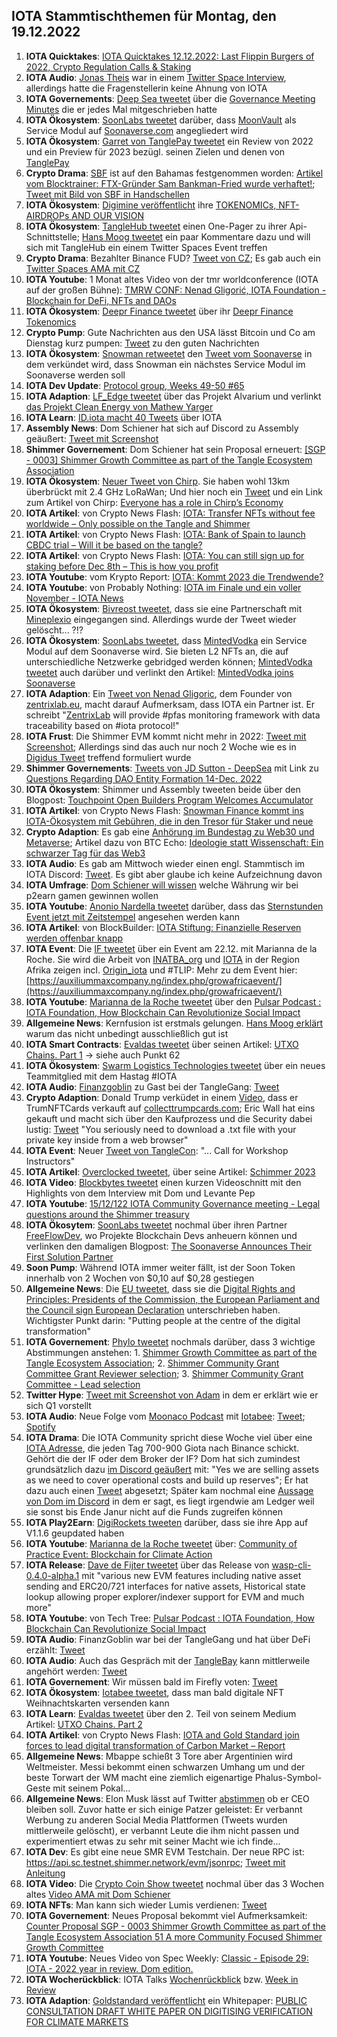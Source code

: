 ## IOTA Stammtischthemen für Montag, den 19.12.2022

1. **IOTA Quicktakes**: [IOTA Quicktakes 12.12.2022: Last Flippin Burgers of 2022, Crypto Regulation Calls & Staking](https://www.youtube.com/watch?v=YwYFGgQ3Xzg)
2. **IOTA Audio**: [Jonas Theis](https://twitter.com/jonastheis_) war in einem [Twitter Space Interview](https://twitter.com/Deep_Sea_Iotan/status/1602422437026664451?s=20&t=3WHPjjcl2NddBQKQfQ6MSA), allerdings hatte die Fragenstellerin keine Ahnung von IOTA
3. **IOTA Governements**: [Deep Sea tweetet](https://twitter.com/Deep_Sea_Iotan/status/1602358838405074956?s=20&t=3WHPjjcl2NddBQKQfQ6MSA9) über die [Governance Meeting Minutes](https://shimmer-community-treasury.notion.site/Governance-Meeting-Minutes-ee59a57aa4944ab6acaddaca0955ace3) die er jedes Mal mitgeschrieben hatte
4. **IOTA Ökosystem**: [SoonLabs tweetet](https://twitter.com/soon_labs/status/1602542097080324096?s=20) darüber, dass [MoonVault](https://twitter.com/Moon_Vault_News) als Service Modul auf [Soonaverse.com](https://soonaverse.com/) angegliedert wird 
5. **IOTA Ökosystem**: [Garret von TanglePay tweetet](https://twitter.com/GarrettBullish/status/1602477107187437568?s=20) ein Review von 2022 und ein Preview für 2023 bezügl. seinen Zielen und denen von [TanglePay](https://twitter.com/tanglepaycom)
6. **Crypto Drama**: [SBF](https://twitter.com/SBF_FTX) ist auf den Bahamas festgenommen worden: [Artikel vom Blocktrainer: FTX-Gründer Sam Bankman-Fried wurde verhaftet!](https://www.blocktrainer.de/ftx-gruender-sam-bankman-fried-wurde-verhaftet/); [Tweet mit Bild von SBF in Handschellen](https://twitter.com/coinbureau/status/1602830564851073025?s=20&t=xsktR3WawCpTKUL0ybXHDg)
7. **IOTA Ökosystem**: [Digimine veröffentlicht](https://twitter.com/DigiMine_/status/1602601508146667522?s=20) ihre [TOKENOMICs, NFT-AIRDROPs AND OUR VISION ](https://www.digimine.de/wp-content/uploads/2022/12/Tokenomic_Paper.pdf)
8. **IOTA Ökosystem**: [TangleHub tweetet](https://twitter.com/Vrom14286662/status/1602620304731275267?s=20&t=LhM8gMc0aRfHO3p5rxvBVw) einen One-Pager zu ihrer Api-Schnittstelle; [Hans Moog tweetet](https://twitter.com/hus_qy/status/1602966799833866241?s=20&t=37xzYF7VIlRiRE25OnCWkg) ein paar Kommentare dazu und will sich mit TangleHub ein einem Twitter Spaces Event treffen
9. **Crypto Drama**: Bezahlter Binance FUD? [Tweet von CZ](https://twitter.com/cz_binance/status/1602590863451889665?s=20&t=8qPs1eYytVKpr92e4vfApQ); Es gab auch ein [Twitter Spaces AMA mit CZ](https://twitter.com/cz_binance/status/1602990578865774592?s=20&t=NUgxabmDIFFVm80gXPWbvw)
10. **IOTA Youtube**: 1 Monat altes Video von der tmr worldconference (IOTA auf der großen Bühne): [TMRW CONF: Nenad Gligorić, IOTA Foundation - Blockchain for DeFi, NFTs and DAOs](https://www.youtube.com/watch?v=SJpQ8hZ1fmc)
11. **IOTA Ökosystem**: [Deepr Finance tweetet](https://twitter.com/DeeprFinance/status/1602666918913183745?s=20&t=RhN1wD8VI2eOqWz9CM9_oQ) über ihr [Deepr Finance Tokenomics](https://medium.com/@Deepr.Finance/deepr-finance-tokenomics-36555abc721b)
12. **Crypto Pump**: Gute Nachrichten aus den USA lässt Bitcoin und Co am Dienstag kurz pumpen: [Tweet](https://twitter.com/bitcoin2go/status/1602659324488196097?s=20&t=RhN1wD8VI2eOqWz9CM9_oQ) zu den guten Nachrichten
13. **IOTA Ökosystem**: [Snowman retweetet](https://twitter.com/SnowMan_Finance/status/1602912827596939265?s=20&t=xsktR3WawCpTKUL0ybXHDg) den [Tweet vom Soonaverse](https://twitter.com/soon_labs/status/1602902456521748480) in dem verkündet wird, dass Snowman ein nächstes Service Modul im Soonaverse werden soll
14. **IOTA Dev Update**: [Protocol group, Weeks 49-50 #65](https://github.com/iotaledger/research-updates/discussions/65)
15. **IOTA Adaption**: [LF_Edge tweetet](https://twitter.com/LF_Edge/status/1602711451369611271?s=20&t=xsktR3WawCpTKUL0ybXHDg) über das Projekt Alvarium und verlinkt [das Projekt Clean Energy von Mathew Yarger](https://hubs.la/Q01vy97s0)
16. **IOTA Learn**: [ID.iota macht 40 Tweets](https://twitter.com/id_iota/status/1602696433974460416?s=20&t=xsktR3WawCpTKUL0ybXHDg) über IOTA
17. **Assembly News**: Dom Schiener hat sich auf Discord zu Assembly geäußert: [Tweet mit Screenshot](https://twitter.com/Vrom14286662/status/1602686121623838725?s=20&t=xsktR3WawCpTKUL0ybXHDg)
18. **Shimmer Governement**: Dom Schiener hat sein Proposal erneuert: [[SGP - 0003] Shimmer Growth Committee as part of the Tangle Ecosystem Association](https://govern.iota.org/t/sgp-0003-shimmer-growth-committee-as-part-of-the-tangle-ecosystem-association/1552)
19. **IOTA Ökosystem**: [Neuer Tweet von Chirp](https://twitter.com/ChirpIoT/status/1602642491471286274?s=20&t=xsktR3WawCpTKUL0ybXHDg). Sie haben wohl 13km überbrückt mit 2.4 GHz LoRaWan; Und hier noch ein [Tweet](https://twitter.com/ChirpIoT/status/1602984746530869249?s=20&t=37xzYF7VIlRiRE25OnCWkg) und ein Link zum Artikel von Chirp: [Everyone has a role in Chirp’s Economy](https://chirpiot.medium.com/everyone-has-a-role-in-chirps-economy-a2da9b1337d0)
20. **IOTA Artikel**: von Crypto News Flash: [IOTA: Transfer NFTs without fee worldwide – Only possible on the Tangle and Shimmer](https://www.crypto-news-flash.com/iota-transfer-nfts-without-fee-worldwide-only-possible-on-the-tangle-and-shimmer/)
21. **IOTA Artikel**: von Crypto News Flash: [IOTA: Bank of Spain to launch CBDC trial – Will it be based on the tangle?](https://www.crypto-news-flash.com/iota-bank-of-spain-to-launch-cbdc-trial-will-it-be-based-on-the-tangle/)
22. **IOTA Artikel**: von Crypto News Flash: [IOTA: You can still sign up for staking before Dec 8th – This is how you profit](https://www.crypto-news-flash.com/iota-you-can-still-sign-up-for-staking-before-dec-8th-this-is-how-you-profit/)
23. **IOTA Youtube**: vom Krypto Report: [IOTA: Kommt 2023 die Trendwende?](https://www.youtube.com/watch?v=pWyFXEtiJDQ)
24. **IOTA Youtube**: von Probably Nothing: [IOTA im Finale und ein voller November - IOTA News](https://www.youtube.com/watch?v=SJZIp22HP8Y)
25. **IOTA Ökosystem**: [Bivreost tweetet](https://twitter.com/bivreost/status/1602682429986291712?t=uPx0LBy2D4-oHJR1AoUAVg&s=19), dass sie eine Partnerschaft mit [Mineplexio](https://twitter.com/mineplexio) eingegangen sind. Allerdings wurde der Tweet wieder gelöscht... ?!?
26. **IOTA Ökosystem**: [SoonLabs tweetet](https://twitter.com/soon_labs/status/1603267645788151808?s=20&t=MTblVJ0R0MVJOKRmYSzymw), dass [MintedVodka](https://twitter.com/MintedVodka) ein Service Modul auf dem Soonaverse wird. Sie bieten L2 NFTs an, die auf unterschiedliche Netzwerke gebridged werden können; [MintedVodka tweetet](https://twitter.com/MintedVodka/status/1603729585937473538?s=20&t=rJLz2F8ASwdOkf8EUQET8g) auch darüber und verlinkt den Artikel: [MintedVodka joins Soonaverse](https://medium.com/gat-network/mintedvodka-joins-soonaverse-81b440097d45)
27. **IOTA Adaption**: Ein [Tweet von Nenad Gligoric](https://twitter.com/zlidza/status/1603102498759315456?s=20&t=MTblVJ0R0MVJOKRmYSzymw), dem Founder von [zentrixlab.eu](https://zentrixlab.eu/), macht darauf Aufmerksam, dass IOTA ein Partner ist. Er schreibt "[ZentrixLab](https://twitter.com/ZentrixLab) will provide #pfas monitoring framework with data traceability based on #iota protocol!"
28. **IOTA Frust**: Die Shimmer EVM kommt nicht mehr in 2022: [Tweet mit Screenshot](https://twitter.com/IotaPoet/status/1603141862427983873?s=20&t=MTblVJ0R0MVJOKRmYSzymw); Allerdings sind das auch nur noch 2 Woche wie es in [Digidus Tweet](https://twitter.com/DigidusPrime/status/1603254128280338435?s=20&t=MTblVJ0R0MVJOKRmYSzymw) treffend formuliert wurde
29. **Shimmer Governements**: [Tweets von JD Sutton - DeepSea](https://twitter.com/Deep_Sea_Iotan/status/1603082628596375552?s=20&t=MTblVJ0R0MVJOKRmYSzymw) mit Link zu [Questions Regarding DAO Entity Formation 14-Dec. 2022](https://shimmer-community-treasury.notion.site/Questions-Regarding-DAO-Entity-Formation-14-Dec-2022-1a899fe803bd40ff9702b85c96ece54a)
30. **IOTA Ökosystem**: Shimmer und Assembly tweeten beide über den Blogpost: [Touchpoint Open Builders Program Welcomes Accumulator](https://blog.assembly.sc/touchpoint-welcomes-accumulator/)
31. **IOTA Artikel**: von Crypto News Flash: [Snowman Finance kommt ins IOTA-Ökosystem mit Gebühren, die in den Tresor für Staker und neue](https://www.crypto-news-flash.com/de/snowman-finance-kommt-ins-iota-oekosystem-mit-gebuehren-die-in-den-tresor-fuer-staker-und-neue/)
32. **Crypto Adaption**: Es gab eine [Anhörung im Bundestag zu Web30 und Metaverse](https://www.bundestag.de/ausschuesse/a23_digitales/Anhoerungen/921548-921548); Artikel dazu von BTC Echo: [Ideologie statt Wissenschaft: Ein schwarzer Tag für das Web3](https://www.btc-echo.de/news/ideologie-statt-wissenschaft-ein-schwarzer-tag-fuer-das-web3-156214/)
33. **IOTA Audio**: Es gab am Mittwoch wieder einen engl. Stammtisch im IOTA Discord: [Tweet](https://twitter.com/Deep_Sea_Iotan/status/1602422013888712705?s=20&t=MTblVJ0R0MVJOKRmYSzymw). Es gibt aber glaube ich keine Aufzeichnung davon
34. **IOTA Umfrage**: [Dom Schiener will wissen](https://twitter.com/DomSchiener/status/1602996894740975617?s=20&t=MTblVJ0R0MVJOKRmYSzymw) welche Währung wir bei p2earn gamen gewinnen wollen
35. **IOTA Youtube**: [Anonio Nardella tweetet](https://twitter.com/antonionardella/status/1602583377516892160?s=20&t=MTblVJ0R0MVJOKRmYSzymw) darüber, dass das [Sternstunden Event jetzt mit Zeitstempel](https://www.youtube.com/watch?v=n2vBD-oFgYg) angesehen werden kann
36. **IOTA Artikel**: von BlockBuilder: [IOTA Stiftung: Finanzielle Reserven werden offenbar knapp](https://block-builders.de/iota-stiftung-finanzielle-reserven-werden-offenbar-knapp/)
37. **IOTA Event**: Die [IF tweetet](https://twitter.com/iota/status/1603389426343841793?s=20&t=RCzk3mfQs03xHGTiJ-PzsA) über ein Event am 22.12. mit Marianna de la Roche. Sie wird die Arbeit von [INATBA_org](https://twitter.com/INATBA_org) und [IOTA](https://twitter.com/iota) in der Region Afrika zeigen incl. [Origin_iota](https://twitter.com/origin_iota) und #TLIP: Mehr zu dem Event hier: [https://auxiliummaxcompany.ng/index.php/growafricaevent/](https://auxiliummaxcompany.ng/index.php/growafricaevent/)
38. **IOTA Youtube**: [Marianna de la Roche tweetet](https://twitter.com/Marianadlrw/status/1603385210032340993?s=20&t=RCzk3mfQs03xHGTiJ-PzsA) über den [Pulsar Podcast : IOTA Foundation, How Blockchain Can Revolutionize Social Impact](https://www.youtube.com/watch?v=Gj-dFw17I-A&t=68s)
39. **Allgemeine News**: Kernfusion ist erstmals gelungen. [Hans Moog erklärt](https://twitter.com/hus_qy/status/1603374275821543424?s=20&t=RCzk3mfQs03xHGTiJ-PzsA) warum das nicht unbedingt ausschließlich gut ist
40. **IOTA Smart Contracts**: [Evaldas tweetet](https://twitter.com/lunfardo314/status/1603379722590773255?s=20&t=L7WwJbEk2ofxFVeZ4B-XxA) über seinen Artikel: [UTXO Chains. Part 1](https://medium.com/@lunfardo/utxo-chains-1-5-ed3c3b71522c) -> siehe auch Punkt 62
41. **IOTA Ökosystem**: [Swarm Logistics Technologies tweetet](https://twitter.com/SwarmLogistics/status/1602351507990536193?s=20&t=L7WwJbEk2ofxFVeZ4B-XxA) über ein neues Teammitglied mit dem Hastag #IOTA
42. **IOTA Audio**: [Finanzgoblin](https://twitter.com/finanzgoblin) zu Gast bei der TangleGang: [Tweet](https://twitter.com/GangTangleTalk/status/1603407156686082049?s=20&t=JMGzmgyD3uoGub-67oU8CQ)
43. **Crypto Adaption**: Donald Trump verküdet in einem [Video](https://www.youtube.com/watch?v=GJQuwbUOmyg), dass er TrumNFTCards verkauft auf [collecttrumpcards.com](https://collecttrumpcards.com/); Eric Wall hat eins gekauft und macht sich über den Kaufprozess und die Security dabei lustig: [Tweet](https://twitter.com/ercwl/status/1603427564034441219?s=20&t=Z4PQt5nEu2ddnocbsPJbSA) "You seriously need to download a .txt file with your private key inside from a web browser"
44. **IOTA Event**: Neuer [Tweet von TangleCon](https://twitter.com/TangleCon/status/1603430642951360516?s=20&t=JMGzmgyD3uoGub-67oU8CQ): "... Call for Workshop Instructors"
45. **IOTA Artikel**: [Overclocked tweetet](https://twitter.com/overclocksalmon/status/1603562127150977025?s=20&t=JMGzmgyD3uoGub-67oU8CQ), über seine Artikel: [Schimmer 2023](https://medium.com/@overclocked5900x/shimmer-2023-91d74e16d3b)
46. **IOTA Video**: [Blockbytes tweetet](https://twitter.com/blockbytescom/status/1603461136644382720?s=20&t=JMGzmgyD3uoGub-67oU8CQ) einen kurzen Videoschnitt mit den Highlights von dem Interview mit Dom und Levante Pep
47. **IOTA Youtube**: [15/12/122 IOTA Community Governance meeting - Legal questions around the Shimmer treasury](https://www.youtube.com/watch?v=ijlN_VgOxbM)
48. **IOTA Ökosytem**: [SoonLabs tweetet](https://twitter.com/soon_labs/status/1603647723508445184?s=20&t=Z4PQt5nEu2ddnocbsPJbSA) nochmal über ihren Partner [FreeFlowDev](https://twitter.com/FreeflowDev), wo Projekte Blockchain Devs anheuern können und verlinken den damaligen Blogpost: [The Soonaverse Announces Their First Solution Partner](https://soonlabs.medium.com/the-soonaverse-announces-their-first-solution-partner-4f859312e32f)
49. **Soon Pump**: Während IOTA immer weiter fällt, ist der Soon Token innerhalb von 2 Wochen von $0,10 auf $0,28 gestiegen
50. **Allgemeine News**: Die [EU tweetet](https://twitter.com/EU_Commission/status/1603335110463557632?s=20&t=Z4PQt5nEu2ddnocbsPJbSA), dass sie die [Digital Rights and Principles: Presidents of the Commission, the European Parliament and the Council sign European Declaration](https://ec.europa.eu/commission/presscorner/detail/en/ip_22_7683) unterschrieben haben. Wichtigster Punkt darin: "Putting people at the centre of the digital transformation"
51. **IOTA Governement**: [Phylo tweetet](https://twitter.com/PhyloIota/status/1603547314957975552?s=20&t=Z4PQt5nEu2ddnocbsPJbSA) nochmals darüber, dass 3 wichtige Abstimmungen anstehen: 1. [Shimmer Growth Committee as part of the Tangle Ecosystem Association](https://govern.iota.org/t/sgp-0003-shimmer-growth-committee-as-part-of-the-tangle-ecosystem-association/1552); 2. [Shimmer Community Grant Committee Grant Reviewer selection](https://govern.iota.org/t/sgp-0002-shimmer-community-grant-committee-grant-reviewer-selection/1546); 3. [Shimmer Community Grant Committee - Lead selection](https://govern.iota.org/t/sgp-0001-shimmer-community-grant-committee-lead-selection/1544/1)
52. **Twitter Hype**: [Tweet mit Screenshot von Adam](https://twitter.com/IotaPoet/status/1603700881010184192?s=20&t=HaqHkqlotm_3oGyifidnIQ) in dem er erklärt wie er sich Q1 vorstellt
53. **IOTA Audio**: Neue Folge vom [Moonaco Podcast](https://twitter.com/MoonacoPodcast) mit [Iotabee](https://twitter.com/iotabee): [Tweet](https://twitter.com/MoonacoPodcast/status/1603724290775564289?s=20&t=rJLz2F8ASwdOkf8EUQET8g); [Spotify](https://open.spotify.com/episode/10LUrWPtG9R0qrKTSTjbMy?si=MTfQRUhxQISttkLP6fvxzw&nd=1)
54. **IOTA Drama**: Die IOTA Community spricht diese Woche viel über eine [IOTA Adresse](https://thetangle.org/address/iota1qqkqat7dp0cz0nrgfaxrmmvktwmlw7nnyz4m2f57mphngr0tskfr6dym4wg), die jeden Tag 700-900 Giota nach Binance schickt. Gehört die der IF oder dem Broker der IF? Dom hat sich zumindest grundsätzlich dazu [im Discord geäußert](https://discord.com/channels/397872799483428865/397872799483428867/1052531242379268147) mit: "Yes we are selling assets as we need to cover operational costs and build up reserves"; Er hat dazu auch einen [Tweet](https://twitter.com/DomSchiener/status/1603799782228725762?s=20&t=VCPbMu9TlWnI7KZPaoyEuA) abgesetzt; Später kam nochmal eine [Aussage von Dom im Discord](https://discord.com/channels/397872799483428865/397872799483428867/1047969480942288987) in dem er sagt, es liegt irgendwie am Ledger weil sie sonst bis Ende Janur nicht auf die Funds zugreifen können
55. **IOTA Play2Earn**: [DigiRockets tweeten](https://twitter.com/DigiMine_/status/1604044013497376770?s=20&t=aviJuAkgioiU2QHpKh47tA) darüber, dass sie ihre App auf V1.1.6 geupdated haben
56. **IOTA Youtube**: [Marianna de la Roche tweetet](https://twitter.com/Marianadlrw/status/1603802823044612100?s=20&t=VCPbMu9TlWnI7KZPaoyEuA) über: [Community of Practice Event: Blockchain for Climate Action](https://www.youtube.com/watch?v=K4IJ0bI3I0w)
57. **IOTA Release**: [Dave de Fijter tweetet](https://twitter.com/fijter/status/1603832489780314117?s=20&t=VCPbMu9TlWnI7KZPaoyEuA) über das Release von [wasp-cli-0.4.0-alpha.1](https://github.com/iotaledger/wasp/releases/tag/v0.4.0-alpha.1) mit "various new EVM features including native asset sending and ERC20/721 interfaces for native assets, Historical state lookup allowing proper explorer/indexer support for EVM and much more"
58. **IOTA Youtube**: von Tech Tree: [Pulsar Podcast : IOTA Foundation, How Blockchain Can Revolutionize Social Impact](https://www.youtube.com/watch?v=Gj-dFw17I-A)
59. **IOTA Audio**: FinanzGoblin war bei der TangleGang und hat über DeFi erzählt: [Tweet](https://twitter.com/GangTangleTalk/status/1604442723590742018?s=20&t=ylsP4ZyU2bvX3cmROKMZhw) 
60. **IOTA Audio**: Auch das Gespräch mit der [TangleBay](https://twitter.com/tanglebay) kann mittlerweile angehört werden: [Tweet](https://twitter.com/GangTangleTalk/status/1601135238100680704?s=20&t=ylsP4ZyU2bvX3cmROKMZhw)
60. **IOTA Governement**: Wir müssen bald im Firefly voten: [Tweet](https://twitter.com/Deep_Sea_Iotan/status/1603780417215418368?s=20&t=ylsP4ZyU2bvX3cmROKMZhw)
61. **IOTA Ökosystem**: [Iotabee tweetet](https://twitter.com/iotabee/status/1604671906526830592?s=20&t=F1ETiR_ho5TB8YZy5apN6A), dass man bald digitale NFT Weihnachtskarten versenden kann
62. **IOTA Learn**: [Evaldas tweetet](https://twitter.com/lunfardo314/status/1604060937274654721?s=20&t=F1ETiR_ho5TB8YZy5apN6A) über den 2. Teil von seinem Medium Artikel: [UTXO Chains. Part 2](https://medium.com/@lunfardo/utxo-chains-part-2-6aac91ddb9ef)
63. **IOTA Artikel**: von Crypto News Flash: [IOTA and Gold Standard join forces to lead digital transformation of Carbon Market – Report](https://www.crypto-news-flash.com/iota-and-gold-standard-join-forces-to-lead-digital-transformation-of-carbon-market-report/?feed_id=11717&_unique_id=639cbae1bb25a)
64. **Allgemeine News**: Mbappe schießt 3 Tore aber Argentinien wird Weltmeister. Messi bekommt einen schwarzen Umhang um und der beste Torwart der WM macht eine ziemlich eigenartige Phalus-Symbol-Geste mit seinem Pokal...
65. **Allgemeine News**: Elon Musk lässt auf Twitter [abstimmen](https://twitter.com/elonmusk/status/1604617643973124097?s=20&t=F1ETiR_ho5TB8YZy5apN6A) ob er CEO bleiben soll. Zuvor hatte er sich einige Patzer geleistet: Er verbannt Werbung zu anderen Social Media Plattformen (Tweets wurden mittlerweile gelöscht), er verbannt Leute die ihm nicht passen und experimentiert etwas zu sehr mit seiner Macht wie ich finde...
66. **IOTA Dev**: Es gibt eine neue SMR EVM Testchain. Der neue RPC ist: https://api.sc.testnet.shimmer.network/evm/jsonrpc; [Tweet mit Anleitung](https://twitter.com/iotabots/status/1604850641406500865?s=20&t=odMhhvEgLMpgwdIX9YtYCA)
67. **IOTA Video**: Die [Crypto Coin Show tweetet](https://twitter.com/CryptoCoinShow/status/1604577916830072840?s=20&t=F1ETiR_ho5TB8YZy5apN6A) nochmal über das 3 Wochen altes [Video AMA mit Dom Schiener](https://www.youtube.com/watch?v=Qmph2lIyDgM)
68. **IOTA NFTs**: Man kann sich wieder Lumis verdienen: [Tweet](https://twitter.com/ShimmerSeaDEX/status/1604748372866375680?s=20&t=tLMuET1Cxf6e3BWaPGU4WQ)
69. **IOTA Governement**: Neues Proposal bekommt viel Aufmerksamkeit: [Counter Proposal SGP - 0003 Shimmer Growth Committee as part of the Tangle Ecosystem Association 51 A more Community Focused Shimmer Growth Committee](https://govern.iota.org/t/counter-proposal-sgp-0003-shimmer-growth-committee-as-part-of-the-tangle-ecosystem-association/1557)
70. **IOTA Youtube**: Neues Video von Spec Weekly: [Classic - Episode 29: IOTA - 2022 year in review. Dom edition.](https://www.youtube.com/watch?v=or61FfGqTbA)
71. **IOTA Wocherückblick**: IOTA Talks [Wochenrückblick](https://www.iota-talk.com/index.php?article/246-wochenr%C3%BCckblick-vom-11-bis-17-dezember-2022/) bzw. [Week in Review](https://www.iota-talk.com/index.php?article/247-week-in-review-from-11th-to-17nd-december-2022/)
72. **IOTA Adaption**: [Goldstandard veröffentlicht](https://www.goldstandard.org/our-work/innovations-consultations/white-paper-digitising-verification-climate-markets) ein Whitepaper: [PUBLIC CONSULTATION DRAFT WHITE PAPER ON DIGITISING VERIFICATION FOR CLIMATE MARKETS](https://www.goldstandard.org/our-work/innovations-consultations/white-paper-digitising-verification-climate-markets)




